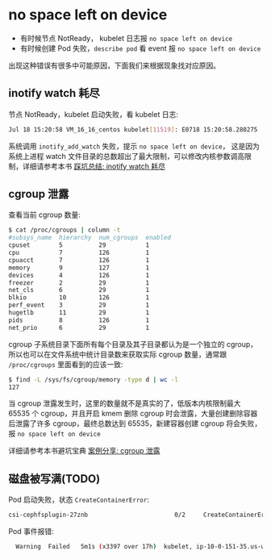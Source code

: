 # no space left on device

- 有时候节点 NotReady， kubelet 日志报 `no space left on device`
- 有时候创建 Pod 失败，`describe pod` 看 event 报 `no space left on device`

出现这种错误有很多中可能原因，下面我们来根据现象找对应原因。

## inotify watch 耗尽

节点 NotReady，kubelet 启动失败，看 kubelet 日志:

``` bash
Jul 18 15:20:58 VM_16_16_centos kubelet[11519]: E0718 15:20:58.280275   11519 raw.go:140] Failed to watch directory "/sys/fs/cgroup/memory/kubepods": inotify_add_watch /sys/fs/cgroup/memory/kubepods/burstable/pod926b7ff4-7bff-11e8-945b-52540048533c/6e85761a30707b43ed874e0140f58839618285fc90717153b3cbe7f91629ef5a: no space left on device
```

系统调用 `inotify_add_watch` 失败，提示 `no space left on device`， 这是因为系统上进程 watch 文件目录的总数超出了最大限制，可以修改内核参数调高限制，详细请参考本书 [踩坑总结: inotify watch 耗尽](../handle/runnig-out-of-inotify-watches.md)

## cgroup 泄露

查看当前 cgroup 数量:

``` bash
$ cat /proc/cgroups | column -t
#subsys_name  hierarchy  num_cgroups  enabled
cpuset        5          29           1
cpu           7          126          1
cpuacct       7          126          1
memory        9          127          1
devices       4          126          1
freezer       2          29           1
net_cls       6          29           1
blkio         10         126          1
perf_event    3          29           1
hugetlb       11         29           1
pids          8          126          1
net_prio      6          29           1
```

cgroup 子系统目录下面所有每个目录及其子目录都认为是一个独立的 cgroup，所以也可以在文件系统中统计目录数来获取实际 cgroup 数量，通常跟 `/proc/cgroups` 里面看到的应该一致:

``` bash
$ find -L /sys/fs/cgroup/memory -type d | wc -l
127
```

当 cgroup 泄露发生时，这里的数量就不是真实的了，低版本内核限制最大 65535 个 cgroup，并且开启 kmem 删除 cgroup 时会泄露，大量创建删除容器后泄露了许多 cgroup，最终总数达到 65535，新建容器创建 cgroup 将会失败，报 `no space left on device`

详细请参考本书避坑宝典 [案例分享: cgroup 泄露](../summary/cgroup-leaking.md)

## 磁盘被写满(TODO)

Pod 启动失败，状态 `CreateContainerError`:

``` bash
csi-cephfsplugin-27znb                        0/2     CreateContainerError   167        17h
```

Pod 事件报错:

``` bash
  Warning  Failed   5m1s (x3397 over 17h)  kubelet, ip-10-0-151-35.us-west-2.compute.internal  (combined from similar events): Error: container create failed: container_linux.go:336: starting container process caused "process_linux.go:399: container init caused \"rootfs_linux.go:58: mounting \\\"/sys\\\" to rootfs \\\"/var/lib/containers/storage/overlay/051e985771cc69f3f699895a1dada9ef6483e912b46a99e004af7bb4852183eb/merged\\\" at \\\"/var/lib/containers/storage/overlay/051e985771cc69f3f699895a1dada9ef6483e912b46a99e004af7bb4852183eb/merged/sys\\\" caused \\\"no space left on device\\\"\""
```